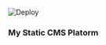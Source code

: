 ![Deploy](https://github.com/Rajdeep-Das/blog/workflows/Deploy/badge.svg?branch=master)

### My Static CMS Platorm
